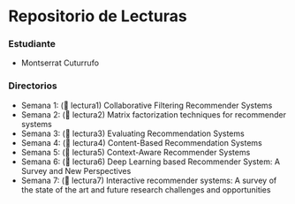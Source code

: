 # Repositorio de Lecturas

### Estudiante

- Montserrat Cuturrufo

### Directorios

- Semana 1: (:file_folder: lectura1) Collaborative Filtering Recommender Systems
- Semana 2: (:file_folder: lectura2) Matrix factorization techniques for recommender systems
- Semana 3: (:file_folder: lectura3) Evaluating Recommendation Systems
- Semana 4: (:file_folder: lectura4) Content-Based Recommendation Systems
- Semana 5: (:file_folder: lectura5) Context-Aware Recommender Systems
- Semana 6: (:file_folder: lectura6) Deep Learning based Recommender System: A Survey and New Perspectives
- Semana 7: (:file_folder: lectura7) Interactive recommender systems: A survey of the state of the art and future research challenges and opportunities